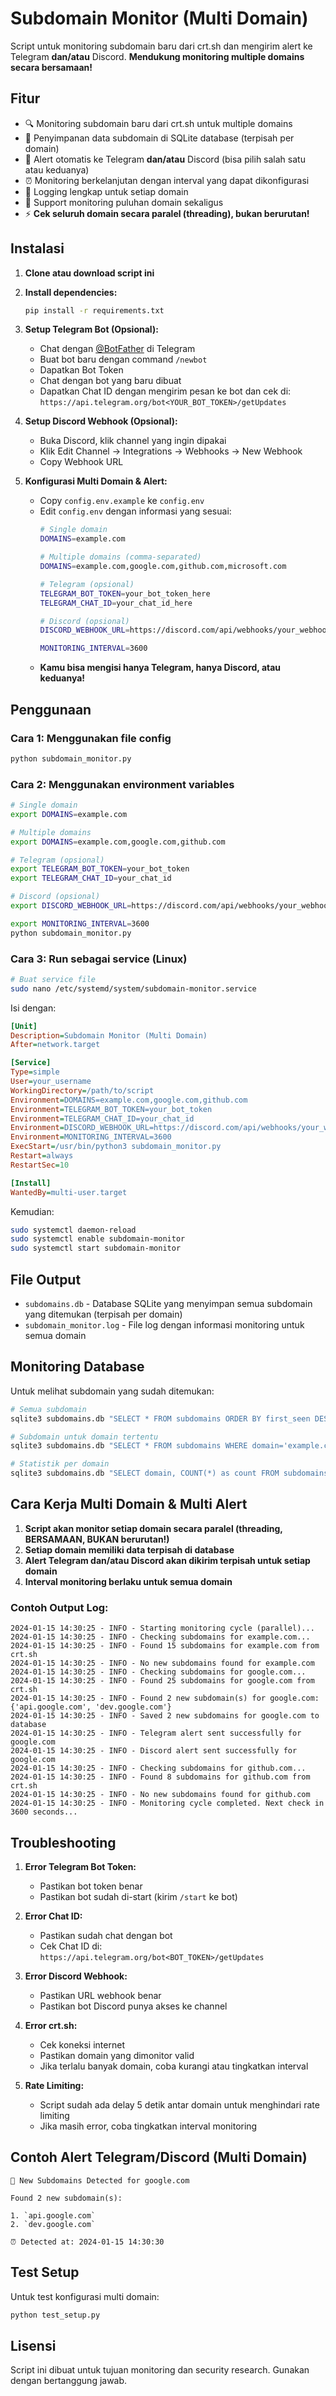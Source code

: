 # Subdomain Monitor (Multi Domain)

Script untuk monitoring subdomain baru dari crt.sh dan mengirim alert ke Telegram **dan/atau** Discord.
**Mendukung monitoring multiple domains secara bersamaan!**

## Fitur

- 🔍 Monitoring subdomain baru dari crt.sh untuk multiple domains
- 💾 Penyimpanan data subdomain di SQLite database (terpisah per domain)
- 📱 Alert otomatis ke Telegram **dan/atau** Discord (bisa pilih salah satu atau keduanya)
- ⏰ Monitoring berkelanjutan dengan interval yang dapat dikonfigurasi
- 📝 Logging lengkap untuk setiap domain
- 🚀 Support monitoring puluhan domain sekaligus
- ⚡ **Cek seluruh domain secara paralel (threading), bukan berurutan!**

## Instalasi

1. **Clone atau download script ini**

2. **Install dependencies:**
   ```bash
   pip install -r requirements.txt
   ```

3. **Setup Telegram Bot (Opsional):**
   - Chat dengan [@BotFather](https://t.me/BotFather) di Telegram
   - Buat bot baru dengan command `/newbot`
   - Dapatkan Bot Token
   - Chat dengan bot yang baru dibuat
   - Dapatkan Chat ID dengan mengirim pesan ke bot dan cek di: `https://api.telegram.org/bot<YOUR_BOT_TOKEN>/getUpdates`

4. **Setup Discord Webhook (Opsional):**
   - Buka Discord, klik channel yang ingin dipakai
   - Klik Edit Channel → Integrations → Webhooks → New Webhook
   - Copy Webhook URL

5. **Konfigurasi Multi Domain & Alert:**
   - Copy `config.env.example` ke `config.env`
   - Edit `config.env` dengan informasi yang sesuai:
     ```bash
     # Single domain
     DOMAINS=example.com
     
     # Multiple domains (comma-separated)
     DOMAINS=example.com,google.com,github.com,microsoft.com
     
     # Telegram (opsional)
     TELEGRAM_BOT_TOKEN=your_bot_token_here
     TELEGRAM_CHAT_ID=your_chat_id_here
     
     # Discord (opsional)
     DISCORD_WEBHOOK_URL=https://discord.com/api/webhooks/your_webhook_url_here
     
     MONITORING_INTERVAL=3600
     ```
   - **Kamu bisa mengisi hanya Telegram, hanya Discord, atau keduanya!**

## Penggunaan

### Cara 1: Menggunakan file config
```bash
python subdomain_monitor.py
```

### Cara 2: Menggunakan environment variables
```bash
# Single domain
export DOMAINS=example.com

# Multiple domains
export DOMAINS=example.com,google.com,github.com

# Telegram (opsional)
export TELEGRAM_BOT_TOKEN=your_bot_token
export TELEGRAM_CHAT_ID=your_chat_id

# Discord (opsional)
export DISCORD_WEBHOOK_URL=https://discord.com/api/webhooks/your_webhook_url_here

export MONITORING_INTERVAL=3600
python subdomain_monitor.py
```

### Cara 3: Run sebagai service (Linux)
```bash
# Buat service file
sudo nano /etc/systemd/system/subdomain-monitor.service
```

Isi dengan:
```ini
[Unit]
Description=Subdomain Monitor (Multi Domain)
After=network.target

[Service]
Type=simple
User=your_username
WorkingDirectory=/path/to/script
Environment=DOMAINS=example.com,google.com,github.com
Environment=TELEGRAM_BOT_TOKEN=your_bot_token
Environment=TELEGRAM_CHAT_ID=your_chat_id
Environment=DISCORD_WEBHOOK_URL=https://discord.com/api/webhooks/your_webhook_url_here
Environment=MONITORING_INTERVAL=3600
ExecStart=/usr/bin/python3 subdomain_monitor.py
Restart=always
RestartSec=10

[Install]
WantedBy=multi-user.target
```

Kemudian:
```bash
sudo systemctl daemon-reload
sudo systemctl enable subdomain-monitor
sudo systemctl start subdomain-monitor
```

## File Output

- `subdomains.db` - Database SQLite yang menyimpan semua subdomain yang ditemukan (terpisah per domain)
- `subdomain_monitor.log` - File log dengan informasi monitoring untuk semua domain

## Monitoring Database

Untuk melihat subdomain yang sudah ditemukan:
```bash
# Semua subdomain
sqlite3 subdomains.db "SELECT * FROM subdomains ORDER BY first_seen DESC;"

# Subdomain untuk domain tertentu
sqlite3 subdomains.db "SELECT * FROM subdomains WHERE domain='example.com' ORDER BY first_seen DESC;"

# Statistik per domain
sqlite3 subdomains.db "SELECT domain, COUNT(*) as count FROM subdomains GROUP BY domain;"
```

## Cara Kerja Multi Domain & Multi Alert

1. **Script akan monitor setiap domain secara paralel (threading, BERSAMAAN, BUKAN berurutan!)**
2. **Setiap domain memiliki data terpisah di database**
3. **Alert Telegram dan/atau Discord akan dikirim terpisah untuk setiap domain**
4. **Interval monitoring berlaku untuk semua domain**

### Contoh Output Log:
```
2024-01-15 14:30:25 - INFO - Starting monitoring cycle (parallel)...
2024-01-15 14:30:25 - INFO - Checking subdomains for example.com...
2024-01-15 14:30:25 - INFO - Found 15 subdomains for example.com from crt.sh
2024-01-15 14:30:25 - INFO - No new subdomains found for example.com
2024-01-15 14:30:25 - INFO - Checking subdomains for google.com...
2024-01-15 14:30:25 - INFO - Found 25 subdomains for google.com from crt.sh
2024-01-15 14:30:25 - INFO - Found 2 new subdomain(s) for google.com: {'api.google.com', 'dev.google.com'}
2024-01-15 14:30:25 - INFO - Saved 2 new subdomains for google.com to database
2024-01-15 14:30:25 - INFO - Telegram alert sent successfully for google.com
2024-01-15 14:30:25 - INFO - Discord alert sent successfully for google.com
2024-01-15 14:30:25 - INFO - Checking subdomains for github.com...
2024-01-15 14:30:25 - INFO - Found 8 subdomains for github.com from crt.sh
2024-01-15 14:30:25 - INFO - No new subdomains found for github.com
2024-01-15 14:30:25 - INFO - Monitoring cycle completed. Next check in 3600 seconds...
```

## Troubleshooting

1. **Error Telegram Bot Token:**
   - Pastikan bot token benar
   - Pastikan bot sudah di-start (kirim `/start` ke bot)

2. **Error Chat ID:**
   - Pastikan sudah chat dengan bot
   - Cek Chat ID di: `https://api.telegram.org/bot<BOT_TOKEN>/getUpdates`

3. **Error Discord Webhook:**
   - Pastikan URL webhook benar
   - Pastikan bot Discord punya akses ke channel

4. **Error crt.sh:**
   - Cek koneksi internet
   - Pastikan domain yang dimonitor valid
   - Jika terlalu banyak domain, coba kurangi atau tingkatkan interval

5. **Rate Limiting:**
   - Script sudah ada delay 5 detik antar domain untuk menghindari rate limiting
   - Jika masih error, coba tingkatkan interval monitoring

## Contoh Alert Telegram/Discord (Multi Domain)

```
🚨 New Subdomains Detected for google.com

Found 2 new subdomain(s):

1. `api.google.com`
2. `dev.google.com`

⏰ Detected at: 2024-01-15 14:30:30
```

## Test Setup

Untuk test konfigurasi multi domain:
```bash
python test_setup.py
```

## Lisensi

Script ini dibuat untuk tujuan monitoring dan security research. Gunakan dengan bertanggung jawab. 
